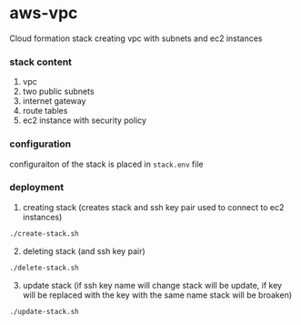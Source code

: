 # aws-vpc

Cloud formation stack creating vpc with subnets and ec2 instances

### stack content

1) vpc
2) two public subnets
3) internet gateway
4) route tables
5) ec2 instance with security policy

### configuration

configuraiton of the stack is placed in `stack.env` file

### deployment

1) creating stack (creates stack and ssh key pair used to connect to ec2 instances)

```bash
./create-stack.sh
```

2) deleting stack (and ssh key pair)
```bash
./delete-stack.sh
```

3) update stack (if ssh key name will change stack will be update, if key will be replaced with the key with the same name stack will be broaken)
```bash
./update-stack.sh
```